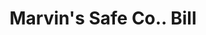 ---
doi: 10.7916/D8BZ7J4V
date_other: '1870'
date_other_textual: 1870-1879
form: printed ephemera
genre:
- Invoices
name:
- Marvin's Safe Co.
object_in_context_url: https://biggert.cul.columbia.edu/items/view/ave_biggert_01064
subject_hierarchical_geographic:
- New York, New York, United States
subject_name:
- Marvin's Safe Co.
title: Marvin's Safe Co.. Bill
sort_title: Marvin's Safe Co.. Bill
call_number: ave_biggert_01064
coordinates:
- 40.71277777777778,-74.00583333333333
pid: ave_biggert_01064
identifiers: ave_biggert_01064
canvas_id: ldpd:396329
permalink: "/items/ave_biggert_01064/"
layout: iiif-image-page
---